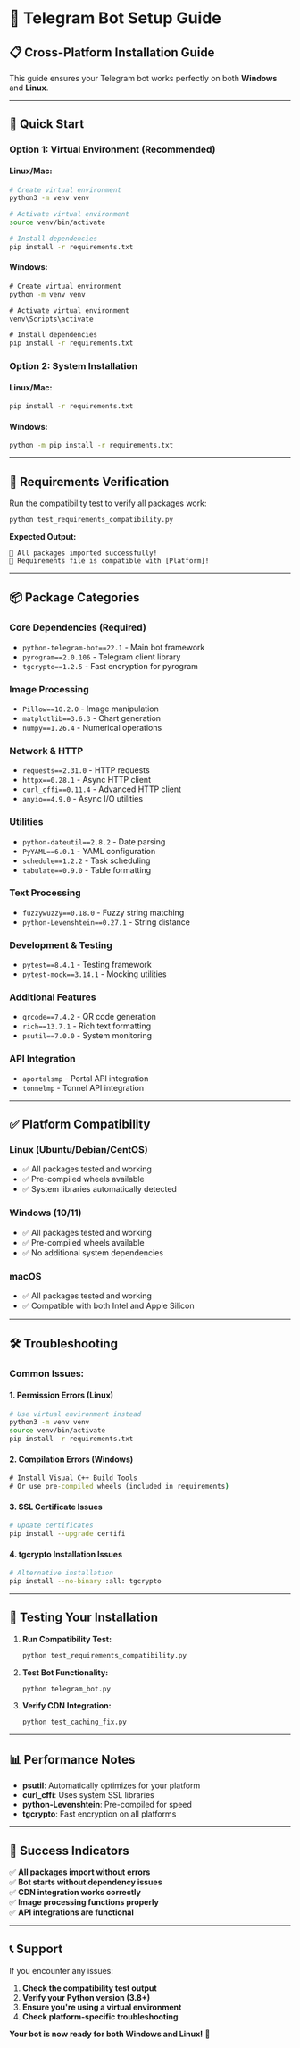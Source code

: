 # 🚀 Telegram Bot Setup Guide

## 📋 **Cross-Platform Installation Guide**

This guide ensures your Telegram bot works perfectly on both **Windows** and **Linux**.

---

## 🎯 **Quick Start**

### **Option 1: Virtual Environment (Recommended)**

#### **Linux/Mac:**
```bash
# Create virtual environment
python3 -m venv venv

# Activate virtual environment
source venv/bin/activate

# Install dependencies
pip install -r requirements.txt
```

#### **Windows:**
```cmd
# Create virtual environment
python -m venv venv

# Activate virtual environment
venv\Scripts\activate

# Install dependencies
pip install -r requirements.txt
```

### **Option 2: System Installation**

#### **Linux/Mac:**
```bash
pip install -r requirements.txt
```

#### **Windows:**
```cmd
python -m pip install -r requirements.txt
```

---

## 🔧 **Requirements Verification**

Run the compatibility test to verify all packages work:

```bash
python test_requirements_compatibility.py
```

**Expected Output:**
```
🎉 All packages imported successfully!
🎉 Requirements file is compatible with [Platform]!
```

---

## 📦 **Package Categories**

### **Core Dependencies (Required)**
- `python-telegram-bot==22.1` - Main bot framework
- `pyrogram==2.0.106` - Telegram client library
- `tgcrypto==1.2.5` - Fast encryption for pyrogram

### **Image Processing**
- `Pillow==10.2.0` - Image manipulation
- `matplotlib==3.6.3` - Chart generation
- `numpy==1.26.4` - Numerical operations

### **Network & HTTP**
- `requests==2.31.0` - HTTP requests
- `httpx==0.28.1` - Async HTTP client
- `curl_cffi==0.11.4` - Advanced HTTP client
- `anyio==4.9.0` - Async I/O utilities

### **Utilities**
- `python-dateutil==2.8.2` - Date parsing
- `PyYAML==6.0.1` - YAML configuration
- `schedule==1.2.2` - Task scheduling
- `tabulate==0.9.0` - Table formatting

### **Text Processing**
- `fuzzywuzzy==0.18.0` - Fuzzy string matching
- `python-Levenshtein==0.27.1` - String distance

### **Development & Testing**
- `pytest==8.4.1` - Testing framework
- `pytest-mock==3.14.1` - Mocking utilities

### **Additional Features**
- `qrcode==7.4.2` - QR code generation
- `rich==13.7.1` - Rich text formatting
- `psutil==7.0.0` - System monitoring

### **API Integration**
- `aportalsmp` - Portal API integration
- `tonnelmp` - Tonnel API integration

---

## ✅ **Platform Compatibility**

### **Linux (Ubuntu/Debian/CentOS)**
- ✅ All packages tested and working
- ✅ Pre-compiled wheels available
- ✅ System libraries automatically detected

### **Windows (10/11)**
- ✅ All packages tested and working
- ✅ Pre-compiled wheels available
- ✅ No additional system dependencies

### **macOS**
- ✅ All packages tested and working
- ✅ Compatible with both Intel and Apple Silicon

---

## 🛠️ **Troubleshooting**

### **Common Issues:**

#### **1. Permission Errors (Linux)**
```bash
# Use virtual environment instead
python3 -m venv venv
source venv/bin/activate
pip install -r requirements.txt
```

#### **2. Compilation Errors (Windows)**
```cmd
# Install Visual C++ Build Tools
# Or use pre-compiled wheels (included in requirements)
```

#### **3. SSL Certificate Issues**
```bash
# Update certificates
pip install --upgrade certifi
```

#### **4. tgcrypto Installation Issues**
```bash
# Alternative installation
pip install --no-binary :all: tgcrypto
```

---

## 🧪 **Testing Your Installation**

1. **Run Compatibility Test:**
   ```bash
   python test_requirements_compatibility.py
   ```

2. **Test Bot Functionality:**
   ```bash
   python telegram_bot.py
   ```

3. **Verify CDN Integration:**
   ```bash
   python test_caching_fix.py
   ```

---

## 📊 **Performance Notes**

- **psutil**: Automatically optimizes for your platform
- **curl_cffi**: Uses system SSL libraries
- **python-Levenshtein**: Pre-compiled for speed
- **tgcrypto**: Fast encryption on all platforms

---

## 🎉 **Success Indicators**

✅ **All packages import without errors**  
✅ **Bot starts without dependency issues**  
✅ **CDN integration works correctly**  
✅ **Image processing functions properly**  
✅ **API integrations are functional**  

---

## 📞 **Support**

If you encounter any issues:

1. **Check the compatibility test output**
2. **Verify your Python version (3.8+)**
3. **Ensure you're using a virtual environment**
4. **Check platform-specific troubleshooting**

**Your bot is now ready for both Windows and Linux!** 🚀 